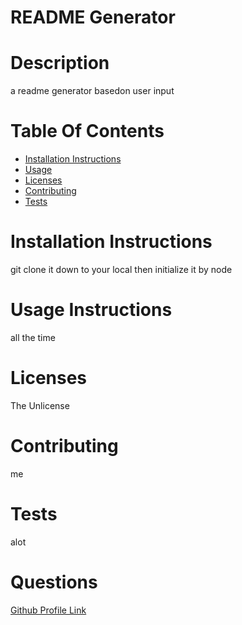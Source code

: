 
# README Generator
# Description
a readme generator basedon user input
# Table Of Contents

- [Installation Instructions](#installation-instructions)
- [Usage](#usage)
- [Licenses](#licenses)
- [Contributing](#contributing)
- [Tests](#tests)
# Installation Instructions

git clone it down to your local then initialize it by node
# Usage Instructions
all the time
# Licenses
The Unlicense
# Contributing
me
# Tests
alot
# Questions

[Github Profile Link](https://github.com/naywilkins512)